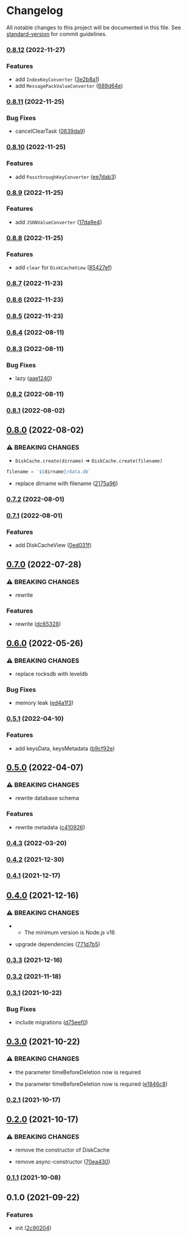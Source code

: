 # Changelog

All notable changes to this project will be documented in this file. See [standard-version](https://github.com/conventional-changelog/standard-version) for commit guidelines.

### [0.8.12](https://github.com/BlackGlory/extra-disk-cache/compare/v0.8.11...v0.8.12) (2022-11-27)


### Features

* add `IndexKeyConverter` ([3e2b8a1](https://github.com/BlackGlory/extra-disk-cache/commit/3e2b8a122805a29f352244f004eebf1d8539b700))
* add `MessagePackValueConverter` ([689d64e](https://github.com/BlackGlory/extra-disk-cache/commit/689d64efbb03b1cb8466e0d0da88a2f58f4dc2a8))

### [0.8.11](https://github.com/BlackGlory/extra-disk-cache/compare/v0.8.10...v0.8.11) (2022-11-25)


### Bug Fixes

* cancelClearTask ([0639da9](https://github.com/BlackGlory/extra-disk-cache/commit/0639da9523e5bfddf1e2661f8a8300523fc009ea))

### [0.8.10](https://github.com/BlackGlory/extra-disk-cache/compare/v0.8.9...v0.8.10) (2022-11-25)


### Features

* add `PassthroughKeyConverter` ([ee7dab3](https://github.com/BlackGlory/extra-disk-cache/commit/ee7dab32246eb30c8f578689c05575a92d3d314b))

### [0.8.9](https://github.com/BlackGlory/extra-disk-cache/compare/v0.8.8...v0.8.9) (2022-11-25)


### Features

* add `JSONValueConverter` ([17da9e4](https://github.com/BlackGlory/extra-disk-cache/commit/17da9e415e2702c1a21528939e04efff651f7c44))

### [0.8.8](https://github.com/BlackGlory/extra-disk-cache/compare/v0.8.7...v0.8.8) (2022-11-25)


### Features

* add `clear` for `DiskCacheView` ([85427ef](https://github.com/BlackGlory/extra-disk-cache/commit/85427efe5bd0bcfd39828afb491ab4892fa3b5f0))

### [0.8.7](https://github.com/BlackGlory/extra-disk-cache/compare/v0.8.6...v0.8.7) (2022-11-23)

### [0.8.6](https://github.com/BlackGlory/extra-disk-cache/compare/v0.8.5...v0.8.6) (2022-11-23)

### [0.8.5](https://github.com/BlackGlory/extra-disk-cache/compare/v0.8.4...v0.8.5) (2022-11-23)

### [0.8.4](https://github.com/BlackGlory/extra-disk-cache/compare/v0.8.3...v0.8.4) (2022-08-11)

### [0.8.3](https://github.com/BlackGlory/extra-disk-cache/compare/v0.8.2...v0.8.3) (2022-08-11)


### Bug Fixes

* lazy ([aae1240](https://github.com/BlackGlory/extra-disk-cache/commit/aae12404dbef69817fcf877eedcabdd8ee2bdc8c))

### [0.8.2](https://github.com/BlackGlory/extra-disk-cache/compare/v0.8.1...v0.8.2) (2022-08-11)

### [0.8.1](https://github.com/BlackGlory/extra-disk-cache/compare/v0.8.0...v0.8.1) (2022-08-02)

## [0.8.0](https://github.com/BlackGlory/extra-disk-cache/compare/v0.7.2...v0.8.0) (2022-08-02)


### ⚠ BREAKING CHANGES

* `DiskCache.create(dirname)` => `DiskCache.create(filename)`
```ts
filename = `${dirname}/data.db`
```

* replace dirname with filename ([2175a96](https://github.com/BlackGlory/extra-disk-cache/commit/2175a96ca12ae9923bf27c21c91e41d2d95c3855))

### [0.7.2](https://github.com/BlackGlory/extra-disk-cache/compare/v0.7.1...v0.7.2) (2022-08-01)

### [0.7.1](https://github.com/BlackGlory/extra-disk-cache/compare/v0.7.0...v0.7.1) (2022-08-01)


### Features

* add DiskCacheView ([0ed031f](https://github.com/BlackGlory/extra-disk-cache/commit/0ed031fc6ea2e5fdb7d2a4ecd128ab9ecde44e7d))

## [0.7.0](https://github.com/BlackGlory/extra-disk-cache/compare/v0.6.0...v0.7.0) (2022-07-28)


### ⚠ BREAKING CHANGES

* rewrite

### Features

* rewrite ([dc65328](https://github.com/BlackGlory/extra-disk-cache/commit/dc6532886b5e9169b1020f619ae450b8acbbcd26))

## [0.6.0](https://github.com/BlackGlory/extra-disk-cache/compare/v0.5.1...v0.6.0) (2022-05-26)


### ⚠ BREAKING CHANGES

* replace rocksdb with leveldb

### Bug Fixes

* memory leak ([ed4a1f3](https://github.com/BlackGlory/extra-disk-cache/commit/ed4a1f3169e8251712b8f8502c5d3070b164422d))

### [0.5.1](https://github.com/BlackGlory/extra-disk-cache/compare/v0.5.0...v0.5.1) (2022-04-10)


### Features

* add keysData, keysMetadata ([b9cf92e](https://github.com/BlackGlory/extra-disk-cache/commit/b9cf92e334c2d401f376a6c9acf720d1a9632f03))

## [0.5.0](https://github.com/BlackGlory/extra-disk-cache/compare/v0.4.3...v0.5.0) (2022-04-07)


### ⚠ BREAKING CHANGES

* rewrite database schema

### Features

* rewrite metadata ([c410926](https://github.com/BlackGlory/extra-disk-cache/commit/c410926d532f08dd780bff5e51a9b71df51c129b))

### [0.4.3](https://github.com/BlackGlory/extra-disk-cache/compare/v0.4.2...v0.4.3) (2022-03-20)

### [0.4.2](https://github.com/BlackGlory/extra-disk-cache/compare/v0.4.1...v0.4.2) (2021-12-30)

### [0.4.1](https://github.com/BlackGlory/extra-disk-cache/compare/v0.4.0...v0.4.1) (2021-12-17)

## [0.4.0](https://github.com/BlackGlory/extra-disk-cache/compare/v0.3.3...v0.4.0) (2021-12-16)


### ⚠ BREAKING CHANGES

* - The minimum version is Node.js v16

* upgrade dependencies ([771d7b5](https://github.com/BlackGlory/extra-disk-cache/commit/771d7b5909580263982f4facc2fe7b64751c38b0))

### [0.3.3](https://github.com/BlackGlory/extra-disk-cache/compare/v0.3.2...v0.3.3) (2021-12-16)

### [0.3.2](https://github.com/BlackGlory/extra-disk-cache/compare/v0.3.1...v0.3.2) (2021-11-18)

### [0.3.1](https://github.com/BlackGlory/extra-disk-cache/compare/v0.3.0...v0.3.1) (2021-10-22)


### Bug Fixes

* include migrations ([d75eef0](https://github.com/BlackGlory/extra-disk-cache/commit/d75eef049eede53740d0f630a356c181a38d27b5))

## [0.3.0](https://github.com/BlackGlory/extra-disk-cache/compare/v0.2.1...v0.3.0) (2021-10-22)


### ⚠ BREAKING CHANGES

* the parameter timeBeforeDeletion now is required

* the parameter timeBeforeDeletion now is required ([e1846c8](https://github.com/BlackGlory/extra-disk-cache/commit/e1846c8ba0048174e4035fa51867ed61f4fde386))

### [0.2.1](https://github.com/BlackGlory/extra-disk-cache/compare/v0.2.0...v0.2.1) (2021-10-17)

## [0.2.0](https://github.com/BlackGlory/extra-disk-cache/compare/v0.1.1...v0.2.0) (2021-10-17)


### ⚠ BREAKING CHANGES

* remove the constructor of DiskCache

* remove async-constructor ([70ea430](https://github.com/BlackGlory/extra-disk-cache/commit/70ea430cb579413f7e9b6d536d0615ea35b4484f))

### [0.1.1](https://github.com/BlackGlory/extra-disk-cache/compare/v0.1.0...v0.1.1) (2021-10-08)

## 0.1.0 (2021-09-22)


### Features

* init ([2c90204](https://github.com/BlackGlory/extra-disk-cache/commit/2c902048770c99e6ab8b03cc49420d45b624de41))
